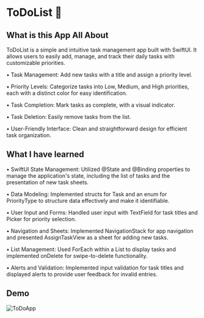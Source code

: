 # ToDoList 📝



## What is this App All About


ToDoList is a simple and intuitive task management app built with SwiftUI. It allows users to easily add, manage, and track their daily tasks with customizable priorities.

• Task Management: Add new tasks with a title and assign a priority level.

• Priority Levels: Categorize tasks into Low, Medium, and High priorities, each with a distinct color for easy identification.

• Task Completion: Mark tasks as complete, with a visual indicator.

• Task Deletion: Easily remove tasks from the list.

• User-Friendly Interface: Clean and straightforward design for efficient task organization.


## What I have learned


• SwiftUI State Management: Utilized @State and @Binding properties to manage the application's state, including the list of tasks and the presentation of new task sheets.

• Data Modeling: Implemented structs for Task and an enum for PriorityType to structure data effectively and make it identifiable.

• User Input and Forms: Handled user input with TextField for task titles and Picker for priority selection.

• Navigation and Sheets: Implemented NavigationStack for app navigation and presented AssignTaskView as a sheet for adding new tasks.

• List Management: Used ForEach within a List to display tasks and implemented onDelete for swipe-to-delete functionality.

• Alerts and Validation: Implemented input validation for task titles and displayed alerts to provide user feedback for invalid entries.

## Demo


![ToDoApp](https://github.com/user-attachments/assets/9a23b79a-109c-41e3-abb6-f50db9471162)
